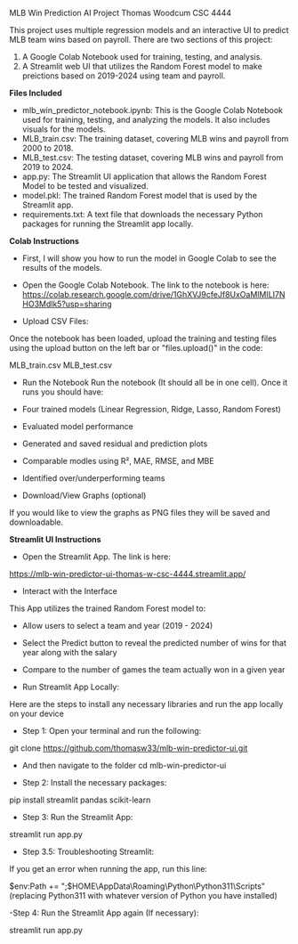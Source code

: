 MLB Win Prediction AI Project
Thomas Woodcum 
CSC 4444

This project uses multiple regression models and an interactive UI to predict MLB team wins based on payroll. There are two sections of this project:

1. A Google Colab Notebook used for training, testing, and analysis.
2. A Streamlit web UI that utilizes the Random Forest model to make preictions based on 2019-2024 using team and payroll.

**Files Included**
- mlb_win_predictor_notebook.ipynb: This is the Google Colab Notebook used for training, testing, and analyzing the models. It also includes visuals for the models.
- MLB_train.csv: The training dataset, covering MLB wins and payroll from 2000 to 2018.
- MLB_test.csv: The testing dataset, covering MLB wins and payroll from 2019 to 2024.
- app.py: The Streamlit UI application that allows the Random Forest Model to be tested and visualized.
- model.pkl: The trained Random Forest model that is used by the Streamlit app.
- requirements.txt: A text file that downloads the necessary Python packages for running the Streamlit app locally.

**Colab Instructions**
- First, I will show you how to run the model in Google Colab to see the results of the models.

- Open the Google Colab Notebook. The link to the notebook is here:
https://colab.research.google.com/drive/1GhXVJ9cfeJf8UxOaMlMILI7NHO3Mdlk5?usp=sharing

- Upload CSV Files:
  
Once the notebook has been loaded, upload the training and testing files using the upload button on the left bar or "files.upload()" in the code:

MLB_train.csv
MLB_test.csv

- Run the Notebook
Run the notebook (It should all be in one cell). Once it runs you should have:
- Four trained models (Linear Regression, Ridge, Lasso, Random Forest)
- Evaluated model performance
- Generated and saved residual and prediction plots
- Comparable modles using R², MAE, RMSE, and MBE
- Identified over/underperforming teams

- Download/View Graphs (optional)

If you would like to view the graphs as PNG files they will be saved and downloadable.

**Streamlit UI Instructions**

- Open the Streamlit App. The link is here:

https://mlb-win-predictor-ui-thomas-w-csc-4444.streamlit.app/

- Interact with the Interface
  
This App utilizes the trained Random Forest model to:

- Allow users to select a team and year (2019 - 2024)
- Select the Predict button to reveal the predicted number of wins for that year along with the salary
- Compare to the number of games the team actually won in a given year

- Run Streamlit App Locally:
  
Here are the steps to install any necessary libraries and run the app locally on your device

- Step 1: Open your terminal and run the following:
  
git clone https://github.com/thomasw33/mlb-win-predictor-ui.git
- And then navigate to the folder
cd mlb-win-predictor-ui

- Step 2: Install the necessary packages:
  
pip install streamlit pandas scikit-learn

- Step 3: Run the Streamlit App:
  
streamlit run app.py

- Step 3.5: Troubleshooting Streamlit:
  
If you get an error when running the app, run this line:

$env:Path += ";$HOME\AppData\Roaming\Python\Python311\Scripts"
(replacing Python311 with whatever version of Python you have installed)

-Step 4: Run the Streamlit App again (If necessary):

streamlit run app.py




